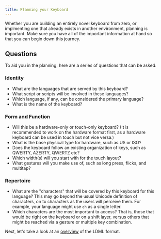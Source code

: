 ```yaml
---
title: Planning your Keyboard
---
```


Whether you are building an entirely novel keyboard from zero, or implmenting one that already exists in another environment, planning is important.
Make sure you have all of the important information at hand so that you can begin down this journey.

## Questions

To aid you in the planning, here are a series of questions that can be asked:

### Identity

- What are the languages that are served by this keyboard?
- What script or scripts will be involved in these languages?
- Which language, if any, can be considered the primary language?
- What is the name of the keyboard?

### Form and Function

- Will this be a hardware-only or touch-only keyboard?
(It is recommended to work on the hardware format first, as a
hardware keyboard can be used in touch but not vice versa.)
- What is the base physical type for hardware, such as US or ISO?
- Does the keyboard follow an existing organization of keys, such as QWERTY, AZERTY, QWERTZ etc?
- Which width(s) will you start with for the touch layout?
- What gestures will you make use of, such as long press, flicks, and multitap?

### Repertoire

- What are the "characters" that will be covered by this keyboard for this language? This may go beyond the usual Unicode definition of characters, on to characters as the users will perceive them. For example, your language might use `ch` as a single letter.
- Which characters are the most important to access? That is, those that would be right on the keyboard or on a shift layer, versus others that might be reached via a gesture or multiple key combination.

Next, let's take a look at an [overview](./overview) of the LDML format.
